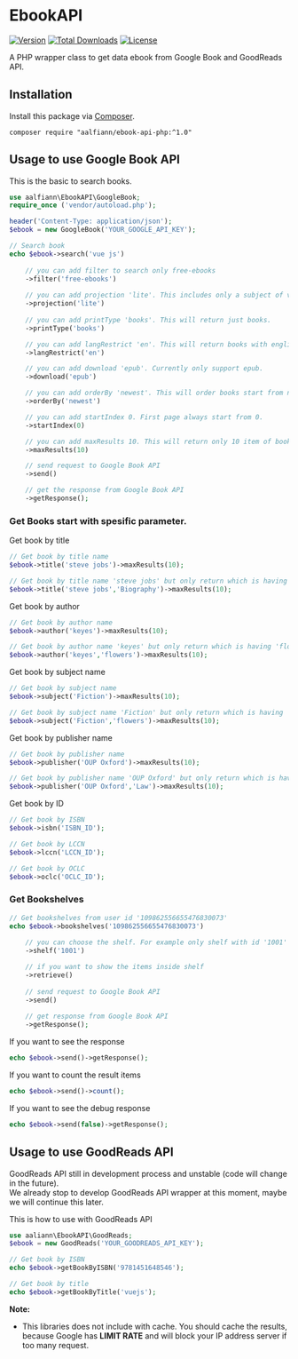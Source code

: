 # EbookAPI

[![Version](https://img.shields.io/badge/stable-1.0.1-green.svg)](https://github.com/aalfiann/ebook-api-php)
[![Total Downloads](https://poser.pugx.org/aalfiann/ebook-api-php/downloads)](https://packagist.org/packages/aalfiann/ebook-api-php)
[![License](https://poser.pugx.org/aalfiann/ebook-api-php/license)](https://github.com/aalfiann/ebook-api-php/blob/HEAD/LICENSE.md)

A PHP wrapper class to get data ebook from Google Book and GoodReads API.

## Installation

Install this package via [Composer](https://getcomposer.org/).
```
composer require "aalfiann/ebook-api-php:^1.0"
```


## Usage to use Google Book API

This is the basic to search books.
```php
use aalfiann\EbookAPI\GoogleBook;
require_once ('vendor/autoload.php');

header('Content-Type: application/json');
$ebook = new GoogleBook('YOUR_GOOGLE_API_KEY');

// Search book
echo $ebook->search('vue js')
    
    // you can add filter to search only free-ebooks
    ->filter('free-ebooks')
    
    // you can add projection 'lite'. This includes only a subject of volume and access metadata.
    ->projection('lite')
    
    // you can add printType 'books'. This will return just books.
    ->printType('books')

    // you can add langRestrict 'en'. This will return books with english only.
    ->langRestrict('en')

    // you can add download 'epub'. Currently only support epub.
    ->download('epub')

    // you can add orderBy 'newest'. This will order books start from newest.
    ->orderBy('newest')

    // you can add startIndex 0. First page always start from 0.
    ->startIndex(0)

    // you can add maxResults 10. This will return only 10 item of books. Max value is 40.
    ->maxResults(10)

    // send request to Google Book API
    ->send()

    // get the response from Google Book API
    ->getResponse();
```

### Get Books start with spesific parameter.  

Get book by title  
```php
// Get book by title name
$ebook->title('steve jobs')->maxResults(10);

// Get book by title name 'steve jobs' but only return which is having 'Biography' word in title
$ebook->title('steve jobs','Biography')->maxResults(10);
```

Get book by author
```php
// Get book by author name
$ebook->author('keyes')->maxResults(10);

// Get book by author name 'keyes' but only return which is having 'flowers' word in title
$ebook->author('keyes','flowers')->maxResults(10);
```

Get book by subject name
```php
// Get book by subject name
$ebook->subject('Fiction')->maxResults(10);

// Get book by subject name 'Fiction' but only return which is having 'flowers' word in title
$ebook->subject('Fiction','flowers')->maxResults(10);
```

Get book by publisher name
```php
// Get book by publisher name
$ebook->publisher('OUP Oxford')->maxResults(10);

// Get book by publisher name 'OUP Oxford' but only return which is having 'Law' word in title
$ebook->publisher('OUP Oxford','Law')->maxResults(10);
```

Get book by ID
```php
// Get book by ISBN
$ebook->isbn('ISBN_ID');

// Get book by LCCN
$ebook->lccn('LCCN_ID');

// Get book by OCLC
$ebook->oclc('OCLC_ID');
```

### Get Bookshelves

```php
// Get bookshelves from user id '109862556655476830073' 
echo $ebook->bookshelves('109862556655476830073')
    
    // you can choose the shelf. For example only shelf with id '1001'
    ->shelf('1001')

    // if you want to show the items inside shelf
    ->retrieve()
    
    // send request to Google Book API
    ->send()
    
    // get response from Google Book API
    ->getResponse();
```

If you want to see the response
```php
echo $ebook->send()->getResponse();
```

If you want to count the result items
```php
echo $ebook->send()->count();
```

If you want to see the debug response
```php
echo $ebook->send(false)->getResponse();
```

## Usage to use GoodReads API
GoodReads API still in development process and unstable (code will change in the future).  
We already stop to develop GoodReads API wrapper at this moment, maybe we will continue this later.

This is how to use with GoodReads API
```php
use aaliann\EbookAPI\GoodReads;
$ebook = new GoodReads('YOUR_GOODREADS_API_KEY');

// Get book by ISBN
echo $ebook->getBookByISBN('9781451648546');

// Get book by title
echo $ebook->getBookByTitle('vuejs');
```

**Note:**
- This libraries does not include with cache. You should cache the results, because Google has **LIMIT RATE** and will block your IP address server if too many request.